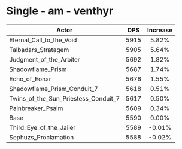 # Single - am - venthyr
| Actor | DPS | Increase |
|---|:---:|:---:|
|Eternal_Call_to_the_Void|5915|5.82%|
|Talbadars_Stratagem|5905|5.64%|
|Judgment_of_the_Arbiter|5692|1.82%|
|Shadowflame_Prism|5687|1.74%|
|Echo_of_Eonar|5676|1.55%|
|Shadowflame_Prism_Conduit_7|5618|0.51%|
|Twins_of_the_Sun_Priestess_Conduit_7|5617|0.50%|
|Painbreaker_Psalm|5609|0.34%|
|Base|5590|0.00%|
|Third_Eye_of_the_Jailer|5589|-0.01%|
|Sephuzs_Proclamation|5588|-0.02%|

